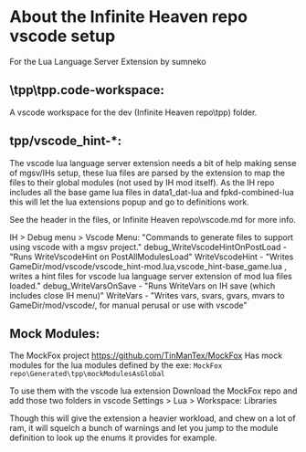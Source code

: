 # About the Infinite Heaven repo vscode setup
For the Lua Language Server Extension by sumneko

## \tpp\tpp.code-workspace:
A vscode workspace for the dev (Infinite Heaven repo\tpp) folder.

## tpp/vscode_hint-*: 
The vscode lua language server extension needs a bit of help making sense of mgsv/IHs setup,
these lua files are parsed by the extension to map the files to their global modules (not used by IH mod itself).
As the IH repo includes all the base game lua files in data1_dat-lua and fpkd-combined-lua this will let the lua extensions popup and go to definitions work.

See the header in the files, or Infinite Heaven repo\vscode.md for more info.

IH > Debug menu > Vscode Menu:
"Commands to generate files to support using vscode with a mgsv project."
debug_WriteVscodeHintOnPostLoad - "Runs WriteVscodeHint on PostAllModulesLoad"
WriteVscodeHint - "Writes GameDir/mod/vscode/vscode_hint-mod.lua,vscode_hint-base_game.lua , writes a hint files for vscode lua language server extension of mod lua files loaded."
debug_WriteVarsOnSave - "Runs WriteVars on IH save (which includes close IH menu)"
WriteVars - "Writes vars, svars, gvars, mvars to GameDir/mod/vscode/, for manual perusal or use with vscode"
  
## Mock Modules:
The MockFox project 
https://github.com/TinManTex/MockFox
Has mock modules for the lua modules defined by the exe:
`MockFox repo\Generated\tpp\mockModulesAsGlobal`

To use them with the vscode lua extension
Download the MockFox repo and add those two folders in vscode Settings > Lua > Workspace: Libraries

Though this will give the extension a heavier workload, and chew on a lot of ram, it will squelch a bunch of warnings and let you jump to the module definition to look up the enums it provides for example.